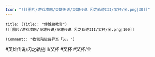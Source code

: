 ```yaml
---
Icon: "![[图片/游戏攻略/英雄传说/英雄传说 闪之轨迹III/奖杯/金.png|30]]"
---
```

```ad-ed-sen-3-gold
title: (Title:: "傳說級教官")
![[图片/游戏攻略/英雄传说/英雄传说 闪之轨迹III/奖杯/金.png|100]]

(Comment:: "教官階級晉昇至「S」。")
```

#英雄传说/闪之轨迹III/奖杯  #奖杯 #奖杯/金